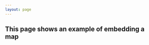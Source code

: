 ```yaml
---
layout: page
---
```

## This page shows an example of embedding a map

<script src="https://embed.github.com/view/geojson/hydrawiki/jekyll-wiki-now/gh-pages/data/example.geojson">&nbsp;</script>

